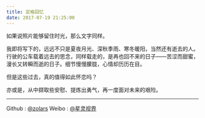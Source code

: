 ```yaml
---
title: 定格回忆
date: 2017-07-19 21:25:00
---
```

如果说照片能够留住时光，那么文字同样。

我即将写下的，远远不只是夏夜月光、深秋季雨、寒冬暖阳，当然还有逝去的人。行驶的公车载着远去的思念，同样载走的，是再也回不来的日子——苦涩而甜蜜，漫长又转瞬而逝的日子。细节慢慢朦胧，心情却历历在目。

但是这些过去，真的值得如此怀恋吗？

亦或是，从中撷取些安慰、提炼出勇气，再一度面对未来的艰险。

---

Github : [@zolars](https://github.com/zolars/)
Weibo : [@星灵视界](http://weibo.com/u/3867060052/)
